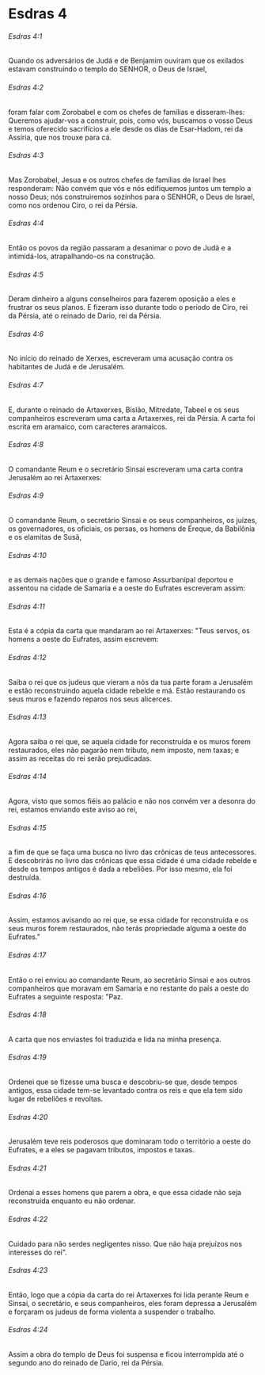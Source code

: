 # Esdras 4

###### Esdras 4:1

Quando os adversários de Judá e de Benjamim ouviram que os exilados estavam construindo o templo do SENHOR, o Deus de Israel,

###### Esdras 4:2

foram falar com Zorobabel e com os chefes de famílias e disseram-lhes: Queremos ajudar-vos a construir, pois, como vós, buscamos o vosso Deus e temos oferecido sacrifícios a ele desde os dias de Esar-Hadom, rei da Assíria, que nos trouxe para cá.

###### Esdras 4:3

Mas Zorobabel, Jesua e os outros chefes de famílias de Israel lhes responderam: Não convém que vós e nós edifiquemos juntos um templo a nosso Deus; nós construiremos sozinhos para o SENHOR, o Deus de Israel, como nos ordenou Ciro, o rei da Pérsia.

###### Esdras 4:4

Então os povos da região passaram a desanimar o povo de Judá e a intimidá-los, atrapalhando-os na construção.

###### Esdras 4:5

Deram dinheiro a alguns conselheiros para fazerem oposição a eles e frustrar os seus planos. E fizeram isso durante todo o período de Ciro, rei da Pérsia, até o reinado de Dario, rei da Pérsia.

###### Esdras 4:6

No início do reinado de Xerxes, escreveram uma acusação contra os habitantes de Judá e de Jerusalém.

###### Esdras 4:7

E, durante o reinado de Artaxerxes, Bislão, Mitredate, Tabeel e os seus companheiros escreveram uma carta a Artaxerxes, rei da Pérsia. A carta foi escrita em aramaico, com caracteres aramaicos.

###### Esdras 4:8

O comandante Reum e o secretário Sinsai escreveram uma carta contra Jerusalém ao rei Artaxerxes:

###### Esdras 4:9

O comandante Reum, o secretário Sinsai e os seus companheiros, os juízes, os governadores, os oficiais, os persas, os homens de Ereque, da Babilônia e os elamitas de Susã,

###### Esdras 4:10

e as demais nações que o grande e famoso Assurbanípal deportou e assentou na cidade de Samaria e a oeste do Eufrates escreveram assim:

###### Esdras 4:11

Esta é a cópia da carta que mandaram ao rei Artaxerxes: "Teus servos, os homens a oeste do Eufrates, assim escrevem:

###### Esdras 4:12

Saiba o rei que os judeus que vieram a nós da tua parte foram a Jerusalém e estão reconstruindo aquela cidade rebelde e má. Estão restaurando os seus muros e fazendo reparos nos seus alicerces.

###### Esdras 4:13

Agora saiba o rei que, se aquela cidade for reconstruída e os muros forem restaurados, eles não pagarão nem tributo, nem imposto, nem taxas; e assim as receitas do rei serão prejudicadas.

###### Esdras 4:14

Agora, visto que somos fiéis ao palácio e não nos convém ver a desonra do rei, estamos enviando este aviso ao rei,

###### Esdras 4:15

a fim de que se faça uma busca no livro das crônicas de teus antecessores. E descobrirás no livro das crônicas que essa cidade é uma cidade rebelde e desde os tempos antigos é dada a rebeliões. Por isso mesmo, ela foi destruída.

###### Esdras 4:16

Assim, estamos avisando ao rei que, se essa cidade for reconstruída e os seus muros forem restaurados, não terás propriedade alguma a oeste do Eufrates."

###### Esdras 4:17

Então o rei enviou ao comandante Reum, ao secretário Sinsai e aos outros companheiros que moravam em Samaria e no restante do país a oeste do Eufrates a seguinte resposta: "Paz.

###### Esdras 4:18

A carta que nos enviastes foi traduzida e lida na minha presença.

###### Esdras 4:19

Ordenei que se fizesse uma busca e descobriu-se que, desde tempos antigos, essa cidade tem-se levantado contra os reis e que ela tem sido lugar de rebeliões e revoltas.

###### Esdras 4:20

Jerusalém teve reis poderosos que dominaram todo o território a oeste do Eufrates, e a eles se pagavam tributos, impostos e taxas.

###### Esdras 4:21

Ordenai a esses homens que parem a obra, e que essa cidade não seja reconstruída enquanto eu não ordenar.

###### Esdras 4:22

Cuidado para não serdes negligentes nisso. Que não haja prejuízos nos interesses do rei".

###### Esdras 4:23

Então, logo que a cópia da carta do rei Artaxerxes foi lida perante Reum e Sinsai, o secretário, e seus companheiros, eles foram depressa a Jerusalém e forçaram os judeus de forma violenta a suspender o trabalho.

###### Esdras 4:24

Assim a obra do templo de Deus foi suspensa e ficou interrompida até o segundo ano do reinado de Dario, rei da Pérsia.

